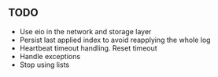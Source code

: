 ## TODO

- Use eio in the network and storage layer
- Persist last applied index to avoid reapplying the whole log
- Heartbeat timeout handling. Reset timeout
- Handle exceptions
- Stop using lists
